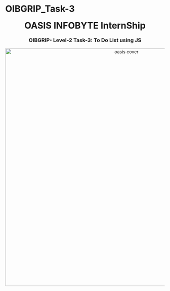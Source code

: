 # OIBGRIP_Task-3

<h1 align="center" style="margin-top: 0px;">  OASIS INFOBYTE InternShip </h1> <h3 align="center" style="margin-top: 0px;">  OIBGRIP- Level-2 Task-3: To Do List using JS </h3>  <p align="center">   <img src="https://media.licdn.com/dms/image/D4D12AQFe8zvbkxYhjw/article-cover_image-shrink_423_752/0/1670160873237?e=1679529600&v=beta&t=goeITYHZx4ulosnSLn1DTPNWv2xySu6iGw8vDpFkrnM" width="750" hight="500" title=" oasis cover "> </p>  <h1 align="center" style="margin-top: 0px;">  
